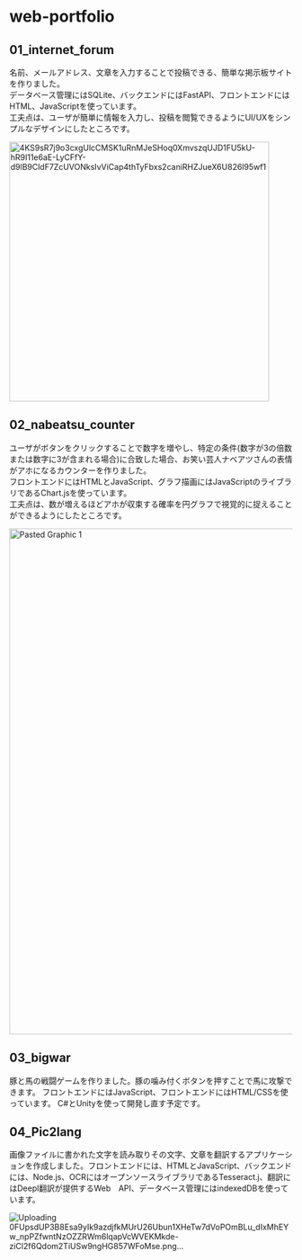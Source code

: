 # web-portfolio
## 01_internet_forum
名前、メールアドレス、文章を入力することで投稿できる、簡単な掲示板サイトを作りました。  
データベース管理にはSQLite、バックエンドにはFastAPI、フロントエンドにはHTML、JavaScriptを使っています。  
工夫点は、ユーザが簡単に情報を入力し、投稿を閲覧できるようにUI/UXをシンプルなデザインにしたところです。  

<img width="462" alt="4KS9sR7j9o3cxgUlcCMSK1uRnMJeSHoq0XmvszqUJD1FU5kU-hR9I11e6aE-LyCFfY-d9lB9CldF7ZcUVONksIvViCap4thTyFbxs2caniRHZJueX6U826l95wf1" src="https://github.com/marin-mi/web-portfolio/assets/137694192/e7b50bee-5930-4261-8f7e-c766e51ff361">

## 02_nabeatsu_counter
ユーザがボタンをクリックすることで数字を増やし、特定の条件(数字が3の倍数または数字に3が含まれる場合)に合致した場合、お笑い芸人ナベアツさんの表情がアホになるカウンターを作りました。  
フロントエンドにはHTMLとJavaScript、グラフ描画にはJavaScriptのライブラリであるChart.jsを使っています。  
工夫点は、数が増えるほどアホが収束する確率を円グラフで視覚的に捉えることができるようにしたところです。  


<img width="900" alt="Pasted Graphic 1" src="https://github.com/marin-mi/web-portfolio/assets/137694192/502c7e5e-7a0f-424f-80a6-9eb372f3ce1e">

## 03_bigwar
豚と馬の戦闘ゲームを作りました。豚の噛み付くボタンを押すことで馬に攻撃できます。
フロントエンドにはJavaScript、フロントエンドにはHTML/CSSを使っています。
C#とUnityを使って開発し直す予定です。

## 04_Pic2lang
画像ファイルに書かれた文字を読み取りその文字、文章を翻訳するアプリケーションを作成しました。フロントエンドには、HTMLとJavaScript、バックエンドには、Node.js、OCRにはオープンソースライブラリであるTesseract.j、翻訳にはDeepl翻訳が提供するWeb　API、データベース管理にはindexedDBを使っています。

![Uploading 0FUpsdUP3B8Esa9yIk9azdjfkMUrU26Ubun1XHeTw7dVoPOmBLu_dIxMhEYw_npPZfwntNzOZZRWm6lqapVcWVEKMkde-ziCl2f6Qdom2TiUSw9ngHG857WFoMse.png…]()

